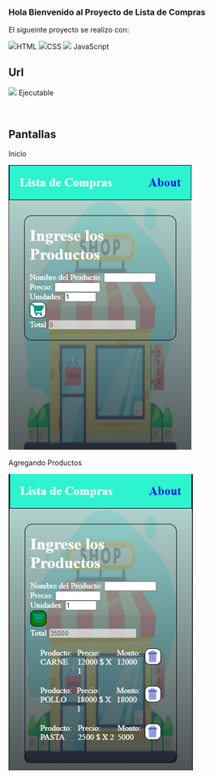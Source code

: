 ### Hola Bienvenido al Proyecto de Lista de Compras

El sigueinte proyecto se realizo con:

<img src="https://img.icons8.com/color/48/000000/html-5--v1.png"/>HTML
<img src="https://img.icons8.com/color/48/000000/css3.png"/>CSS
<img src="https://img.icons8.com/color/50/000000/javascript--v1.png"/> JavaScript

## Url

[![](https://img.icons8.com/flat-round/48/000000/play--v1.png)](https://josrenyer.github.io/Lista-de-Compras/) Ejecutable

<img src=""/>


## Pantallas

Inicio

<img src="./Imagen/inicio.png"/>


Agregando Productos

<img src="./Imagen/lista.png"/>